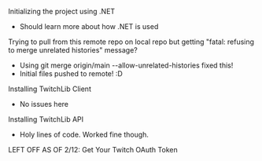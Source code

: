 Initializing the project using .NET
- Should learn more about how .NET is used

Trying to pull from this remote repo on local repo but getting "fatal: refusing to merge unrelated histories" message?
- Using git merge origin/main --allow-unrelated-histories fixed this!
- Initial files pushed to remote! :D

Installing TwitchLib Client
- No issues here

Installing TwitchLib API
- Holy lines of code. Worked fine though.

LEFT OFF AS OF 2/12: Get Your Twitch OAuth Token